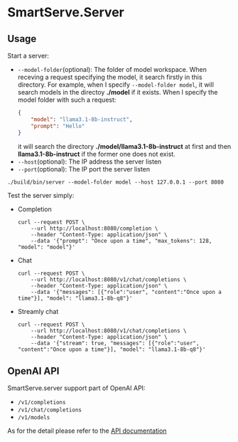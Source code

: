 # SmartServe.Server

## Usage

Start a server:
- `--model-folder`(optional): The folder of model workspace. When receving a request specifying the model, it search firstly in this directory. For example, when I specify `--model-folder model`, it will search models in the directoy **./model** if it exists. When I specify the model folder with such a request: 
    ```json
    {
        "model": "llama3.1-8b-instruct",
        "prompt": "Hello"
    }
    ```
    it will search the directory **./model/llama3.1-8b-instruct** at first and then **llama3.1-8b-instruct** if the former one does not exist.
- `--host`(optional): The IP address the server listen
- `--port`(optional): The IP port the server listen
```shell
./build/bin/server --model-folder model --host 127.0.0.1 --port 8080
```

Test the server simply:
- Completion
    ```shell
    curl --request POST \                                              
        --url http://localhost:8080/completion \          
        --header "Content-Type: application/json" \            
        --data '{"prompt": "Once upon a time", "max_tokens": 128, "model": "model"}'
    ```
- Chat
    ```shell
    curl --request POST \
        --url http://localhost:8080/v1/chat/completions \
        --header "Content-Type: application/json" \
        --data '{"messages": [{"role":"user", "content":"Once upon a time"}], "model": "llama3.1-8b-q8"}'
    ```
- Streamly chat
    ```shell
    curl --request POST \
        --url http://localhost:8080/v1/chat/completions \
        --header "Content-Type: application/json" \
        --data '{"stream": true, "messages": [{"role":"user", "content":"Once upon a time"}], "model": "llama3.1-8b-q8"}'
    ```

## OpenAI API

SmartServe.server support part of OpenAI API:
- `/v1/completions`
- `/v1/chat/completions`
- `/v1/models`

As for the detail please refer to the [API documentation](https://platform.openai.com/docs/api-reference)
